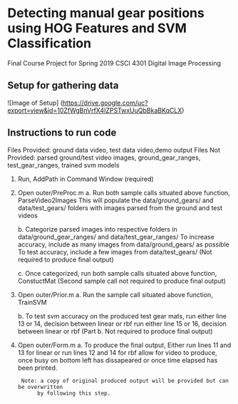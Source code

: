 # Detecting manual gear positions using HOG Features and SVM Classification
Final Course Project for Spring 2019 CSCI 4301 Digital Image Processing

## Setup for gathering data
![Image of Setup]
(https://drive.google.com/uc?export=view&id=10ZfWgBnVrfX4IZPSTwxUuQbBkaBKqCLX)

## Instructions to run code

Files Provided: ground data video, test data video,demo output
Files Not Provided:  parsed ground/test video images, ground_gear_ranges, test_gear_ranges, trained svm models


1. Run, AddPath in Command Window (required)

2. Open outer/PreProc.m
	a. Run both sample calls situated above function, ParseVideo2Images
		This will populate the data/ground_gears/ and data/test_gears/ folders with 
		images parsed from the ground and test videos

	b. Categorize parsed images into respective folders in data/ground_gear_ranges/ and data/test_gear_ranges/
		To increase accuracy, include as many images from data/ground_gears/ as possible
		To test accuracy, include a few images from data/test_gears/	(Not required to produce final output)
	
	c. Once categorized, run both sample calls situated above function, ConstuctMat (Second sample call not required to produce final output)

3. Open outer/Prior.m
	a. Run the sample call situated above function, TrainSVM

	b. To test svm accuracy on the produced test gear mats,
		run either line 13 or 14, decision between linear or rbf
		run either line 15 or 16, decision between linear or rbf	(Part b. Not required to produce final output)

4. Open outer/Form.m
	a. To produce the final output,
		Either run lines 11 and 13 for linear or run lines 12 and 14 for rbf
		allow for video to produce, once busy on bottom left has dissapeared
		or once time elapsed has been printed.
		
		Note: a copy of original produced output will be provided but can be overwritten
			 by following this step.
